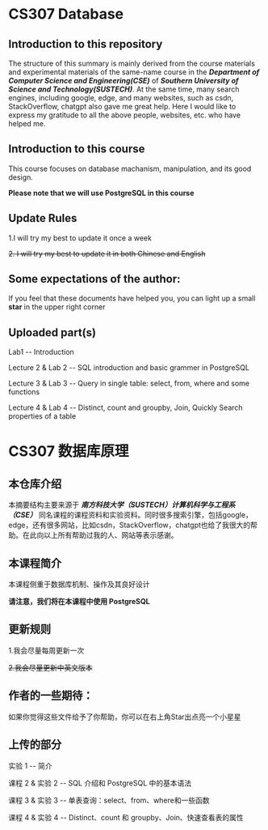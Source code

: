# CS307 Database

## Introduction to this repository

The structure of this summary is mainly derived from the course materials and experimental materials of the same-name course in the ***Department of Computer Science and Engineering(CSE)*** of ***Southern University of Science and Technology(SUSTECH)***. At the same time, many search engines, including google, edge, and many websites, such as csdn, StackOverflow, chatgpt also gave me great help. Here I would like to express my gratitude to all the above people, websites, etc. who have helped me.


## Introduction to this course

This course focuses on database machanism, manipulation, and its good design.

**Please note that we will use PostgreSQL in this course**

## Update Rules

1.I will try my best to update it once a week

~~2. I will try my best to update it in both Chinese and English~~

## Some expectations of the author:

If you feel that these documents have helped you, you can light up a small **star** in the upper right corner

## Uploaded part(s)

Lab1 -- Introduction

Lecture 2 & Lab 2 -- SQL introduction and basic grammer in PostgreSQL

Lecture 3 & Lab 3 -- Query in single table: select, from, where and some functions

Lecture 4 & Lab 4 -- Distinct, count and groupby, Join, Quickly Search properties of a table





# CS307 数据库原理

## 本仓库介绍

本摘要结构主要来源于 ***南方科技大学（SUSTECH）计算机科学与工程系（CSE）*** 同名课程的课程资料和实验资料。同时很多搜索引擎，包括google，edge，还有很多网站，比如csdn，StackOverflow，chatgpt也给了我很大的帮助。在此向以上所有帮助过我的人、网站等表示感谢。

## 本课程简介

本课程侧重于数据库机制、操作及其良好设计

**请注意，我们将在本课程中使用 PostgreSQL**

## 更新规则

1.我会尽量每周更新一次

~~2.我会尽量更新中英文版本~~

## 作者的一些期待：

如果你觉得这些文件给予了你帮助，你可以在右上角Star出点亮一个小星星

## 上传的部分

实验 1 -- 简介

课程 2 & 实验 2 -- SQL 介绍和 PostgreSQL 中的基本语法

课程 3 & 实验 3 -- 单表查询：select、from、where和一些函数

课程 4 & 实验 4 -- Distinct、count 和 groupby、Join、快速查看表的属性
